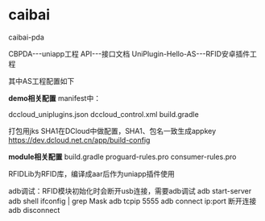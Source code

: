 # caibai
caibai-pda

CBPDA---uniapp工程
API---接口文档
UniPlugin-Hello-AS---RFID安卓插件工程

其中AS工程配置如下

**demo相关配置**
manifest中：
<meta-data
android:name="dcloud_appkey"            android:value="0d3749e40b8682f2a072cc10965d0bcf" />

dccloud_uniplugins.json
dccloud_control.xml
build.gradle

打包用jks SHA1在DCloud中做配置，SHA1、包名一致生成appkey
https://dev.dcloud.net.cn/app/build-config

**module相关配置**
build.gradle
proguard-rules.pro
consumer-rules.pro

RFIDLib为RFID库，编译成aar后作为uniapp插件使用

adb调试：RFID模块初始化时会断开usb连接，需要adb调试
adb start-server
adb shell ifconfig | grep Mask
adb tcpip 5555
adb connect ip:port 
断开连接adb disconnect

